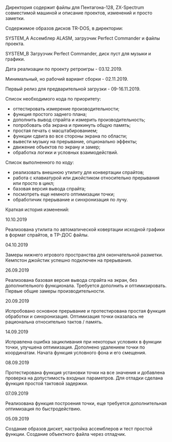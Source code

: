  Директория содержит файлы для Пентагона-128, ZX-Spectrum совместимой машиной и
описание проектов, изменений и просто заметки.

 Содержимое образов дисков TR-DOS, в директории:
 
SYSTEM_A	Ассемблер ALASM, загрузчик Perfect Commander и файлы проекта.

SYSTEM_B	Загрузчик Perfect Commander, диск пуст для музыки и графики.

 Дата реализации по проекту ретроигры - 03.12.2019.
 
 Минимальный, но рабочий вариант сборки - 02.11.2019.
 
 Первый релиз для предварительной загрузки - 09-16.11.2019.

 Список необходимого кода по приоритету:
 - оттестировать измерение производительности;
 - функция простого заднего плана;
 - дополнить вывод спрайта и измерить производительность;
 - попробовать оба экрана и прикинуть общую память;
 - простая печать с масштабированием;
 - функции сдвига во все стороны экрана по области;
 - вывести музыку на прерывание, опционально эффекты;
 - движение объектов по экрану и замер;
 - обработка логики и условных взаимодействий.

 Список выполненного по коду:
 - реализовать внешнюю утилиту для конвертации спрайтов;
 - работа с клавиатурой или джойстиком относительно прерывания или просто в цикл;
 - базовая версия вывода спрайта;
 - посмотреть еще немного оптимизации точки;
 - обработичик прерывание и синхронизация по лучу.
 
 Краткая история изменений:
 
10.10.2019	 

Реализована утилита по автоматической ковертации исходной
		графики в формат спрайтов, в ТР-ДОС файлы.
		
		
04.10.2019	 

Замеры нижнего игрового пространства для окончательной
		разметки. Кемпстон джойстик успешно подключен на прерывания.
		
		
26.09.2019	 

Реализована базовая версия вывода спрайта на экран, без
		дополнительного функционала. Требуется дополнить и
		оптимизировать. Первые общие замеры производительности.
		
20.09.2019	 

Испробовано основное прерывание и протестирована простая
		функция обработки и синхронизация. Оптимизация точки оказалась
		не рациональна относительно тактов / память.
		
14.09.2019	 

Исправлена ошибка зацикливания при некоторых условиях в функции 
		точки, улучшена оптимизация. Дополнено удалением точки по 
		координатам. Начата функция условного фона и его смещения.
		
08.09.2019	 

Протестирована функция установки точки на все значения и 
		добавлена проверка на допустимость входных параметров. Для
		отладки сделана функция простой тактовой задержки.
		
07.09.2019	 

Реализована функция построения точки, еще требуется
		дополнительная оптимизация по быстродействию.
		
05.09.2019	 

Создание образов дискет, настройка ассемблеров и тест
		простой функции. Создание объектного файла через отладчик.
